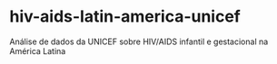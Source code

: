 # hiv-aids-latin-america-unicef
Análise de dados da UNICEF sobre HIV/AIDS infantil e gestacional na América Latina
